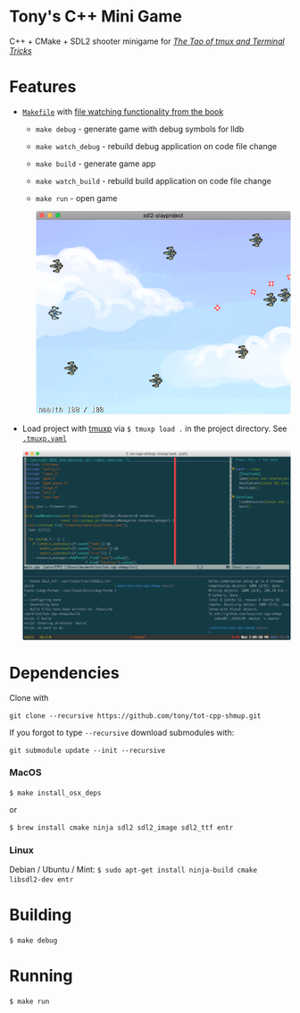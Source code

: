 # Tony's C++ Mini Game

C++ + CMake + SDL2 shooter minigame for [*The Tao of tmux and Terminal Tricks*](https://leanpub.com/the-tao-of-tmux/read)

# Features

* [`Makefile`](https://en.wikipedia.org/wiki/Makefile) with [file watching functionality from the
  book](https://leanpub.com/the-tao-of-tmux/read#leanpub-auto-file-watching)

  * `make debug` - generate game with debug symbols for lldb
  * `make watch_debug` - rebuild debug application on code file change
  * `make build` - generate game app
  * `make watch_build` - rebuild build application on code file change
  * `make run` - open game

    ![screenshot](resources/screenshot.png)

* Load project with [tmuxp](https://tmuxp.git-pull.com) via `$ tmuxp load .` in
  the project directory. See [`.tmuxp.yaml`](./blob/master/.tmuxp.yaml)

  ![screenshot](resources/screenshot2.png)

# Dependencies

Clone with

`git clone --recursive https://github.com/tony/tot-cpp-shmup.git`

If you forgot to type `--recursive` download submodules with:

`git submodule update --init --recursive`

### MacOS

`$ make install_osx_deps`

or

`$ brew install cmake ninja sdl2 sdl2_image sdl2_ttf entr`

### Linux

Debian / Ubuntu / Mint: `$ sudo apt-get install ninja-build cmake libsdl2-dev entr`

# Building

`$ make debug`

# Running

`$ make run`
